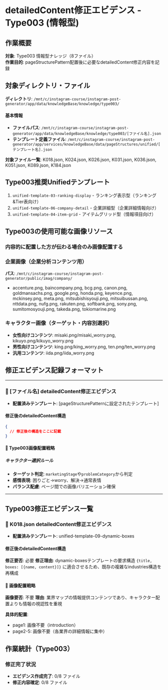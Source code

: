 # detailedContent修正エビデンス - Type003 (情報型)

## 作業概要
**対象**: Type003 情報型ナレッジ（8ファイル）  
**作業目的**: pageStructurePattern配置後に必要なdetailedContent修正内容を記録

## 対象ディレクトリ・ファイル
**ディレクトリ**: `/mnt/c/instagram-course/instagram-post-generator/app/data/knowledgeBase/knowledge/type003/`

#### 基本情報
- **ファイルパス**: `/mnt/c/instagram-course/instagram-post-generator/app/data/knowledgeBase/knowledge/type003/[ファイル名].json`
- **テンプレート定義ファイル**: `/mnt/c/instagram-course/instagram-post-generator/app/services/knowledgeBase/data/pageStructures/unified/[テンプレート名].json`

**対象ファイル一覧**:
K018.json, K024.json, K026.json, K031.json, K036.json, K051.json, K089.json, K184.json

## Type003推奨Unifiedテンプレート
1. `unified-template-03-ranking-display` - ランキング表示型（ランキング&Tier表向け）
2. `unified-template-06-company-detail` - 企業詳細型（企業詳細情報向け）
3. `unified-template-04-item-grid` - アイテムグリッド型（情報項目向け）

## Type003の使用可能な画像リソース

### **内容的に配置した方が伝わる場合のみ画像配置する**

### 企業画像（企業分析コンテンツ用）
**パス**: `/mnt/c/instagram-course/instagram-post-generator/public/imag/company/`
- accenture.png, baincompany.png, bcg.png, canon.png, goldmansachs.png, google.png, honda.png, keyence.png, mckinsey.png, meta.png, mitsubishisyouji.png, mitsuibussan.png, nttdata.png, nufg.png, rakuten.png, softbank.png, sony.png, sumitomosyouji.png, takeda.png, tokiomarine.png

### キャラクター画像（ターゲット・内容別選択）
- **女性向けコンテンツ**: misaki.png/misaki_worry.png, kikuyo.png/kikuyo_worry.png
- **男性向けコンテンツ**: king.png/king_worry.png, ten.png/ten_worry.png
- **汎用コンテンツ**: iida.png/iida_worry.png

## 修正エビデンス記録フォーマット

---

### 🔧 [ファイル名] detailedContent修正エビデンス
- **配置済みテンプレート**: [pageStructurePatternに設定されたテンプレート]

#### 修正後のdetailedContent構造
```json
{
  // 修正後の構造をここに記載
}
```

#### 🎨 Type003画像配置戦略

##### キャラクター選択ルール
- **ターゲット判定**: `marketingStage`や`problemCategory`から判定
- **感情表現**: 困りごと→worry、解決→通常表情
- **バランス配慮**: ページ間での画像バリエーション確保

---

## Type003修正エビデンス一覧

### 🔧 K018.json detailedContent修正エビデンス
- **配置済みテンプレート**: unified-template-09-dynamic-boxes

#### 修正後のdetailedContent構造
**修正要否**: 必要
**修正理由**: dynamic-boxesテンプレートの要求構造 `{title, boxes: [{name, content}]}` に適合させるため、既存の複雑なindustries構造を再構成

#### 🎨 画像配置戦略
**画像要否**: 不要
**理由**: 業界マップの情報提供コンテンツであり、キャラクター配置よりも情報の視認性を重視

**具体的配置**:
- page1: 画像不要（introduction）
- page2-5: 画像不要（各業界の詳細情報に集中）

## 作業統計（Type003）

### 修正完了状況
- **エビデンス作成完了**: 0/8 ファイル
- **修正内容確定**: 0/8 ファイル

